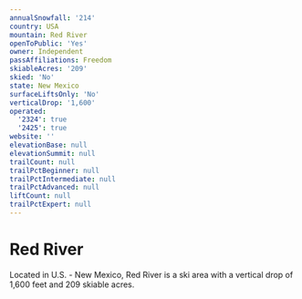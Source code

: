 ```yaml
---
annualSnowfall: '214'
country: USA
mountain: Red River
openToPublic: 'Yes'
owner: Independent
passAffiliations: Freedom
skiableAcres: '209'
skied: 'No'
state: New Mexico
surfaceLiftsOnly: 'No'
verticalDrop: '1,600'
operated:
  '2324': true
  '2425': true
website: ''
elevationBase: null
elevationSummit: null
trailCount: null
trailPctBeginner: null
trailPctIntermediate: null
trailPctAdvanced: null
liftCount: null
trailPctExpert: null
---
```



# Red River

Located in U.S. - New Mexico, Red River is a ski area with a vertical drop of 1,600 feet and 209 skiable acres.

